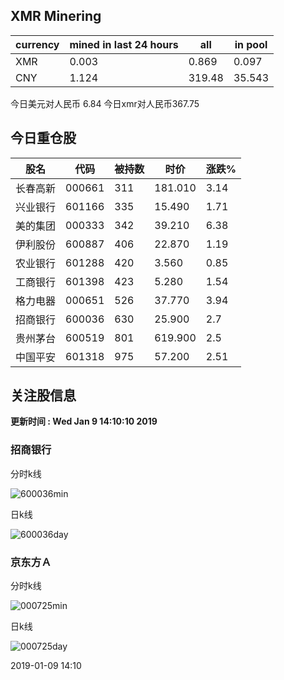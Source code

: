 ## XMR Minering

|currency|mined in last 24 hours|all|in pool|
|---|---|---|---|
|XMR|0.003|0.869|0.097|
|CNY|1.124|319.48|35.543|

今日美元对人民币 6.84	今日xmr对人民币367.75


## 今日重仓股 

|股名|代码|被持数|时价|涨跌%|
|---|---|---|---|---|
|长春高新|000661|311|181.010|3.14|
|兴业银行|601166|335|15.490|1.71|
|美的集团|000333|342|39.210|6.38|
|伊利股份|600887|406|22.870|1.19|
|农业银行|601288|420|3.560|0.85|
|工商银行|601398|423|5.280|1.54|
|格力电器|000651|526|37.770|3.94|
|招商银行|600036|630|25.900|2.7|
|贵州茅台|600519|801|619.900|2.5|
|中国平安|601318|975|57.200|2.51|

## 关注股信息
**更新时间 : Wed Jan  9 14:10:10 2019**
### 招商银行 
分时k线

![600036min](http://image.sinajs.cn/newchart/min/n/sh600036.gif)

日k线

![600036day](http://image.sinajs.cn/newchart/daily/n/sh600036.gif)

### 京东方Ａ 
分时k线

![000725min](http://image.sinajs.cn/newchart/min/n/sz000725.gif)

日k线

![000725day](http://image.sinajs.cn/newchart/daily/n/sz000725.gif)

2019-01-09 14:10